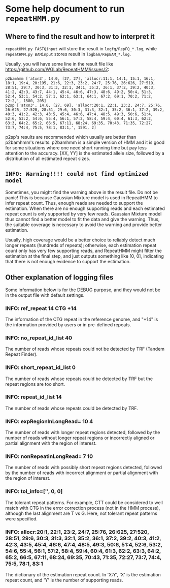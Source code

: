 # Some help document to run `repeatHMM.py`

## Where to find the result and how to interpret it

`repeatHMM.py FASTQinput` will store the result in `logfq/RepFQ_*.log`, while `repeatHMM.py BAMinput` stores result in `logbam/RepBAM_*.log`. 

Usually, you will have some line in the result file like https://github.com/WGLab/RepeatHMM/issues/2:
```
p2bamhmm ['atxn3', 14.0, [27, 27], 'allocr:11:1, 14:1, 15:1, 16:1, 18:1, 19:4, 20:195, 21:6, 22:3, 23:2, 24:7, 25:76, 26:626, 27:519, 28:51, 29:7, 30:3, 31:3, 32:1, 34:1, 35:2, 36:1, 37:2, 39:2, 40:3, 41:2, 42:3, 43:7, 44:1, 45:4, 46:6, 47:3, 48:6, 49:2, 50:4, 51:3, 52:4, 53:1, 54:2, 57:1, 62:1, 63:1, 64:1, 67:2, 69:1, 70:2, 71:2, 72:2,', 1580, 205]
p2sp ['atxn3', 14.0, [27, 69], 'allocr:20:1, 22:1, 23:2, 24:7, 25:76, 26:625, 27:520, 28:51, 29:6, 30:3, 31:3, 32:1, 35:2, 36:1, 37:2, 39:2, 40:3, 41:2, 42:3, 43:5, 45:4, 46:6, 47:4, 48:5, 49:3, 50:6, 51:4, 52:6, 53:2, 54:6, 55:4, 56:1, 57:2, 58:4, 59:4, 60:4, 61:3, 62:2, 63:3, 64:2, 65:2, 66:5, 67:11, 68:24, 69:35, 70:43, 71:35, 72:27, 73:7, 74:4, 75:5, 78:1, 83:1,', 1591, 2]
```
p2sp's results are recommended which usually are better than p2bamhmm's results. p2bamhmm is a simple version of HMM and it is good for some situations where one need short running time but pay less attention to the accuracy. [XX, YY] is the estimated allele size, followed by a distribution of all estimated repeat sizes.

## `INFO: Warning!!!! could not find optimized model`
Sometimes, you might find the warning above in the result file. Do not be panic! This is because Gaussian Mixture model is used in RepeatHMM to infer repeat count. Thus, enough reads are needed to support the estimation. When there are no enough supporting reads and each estimated repeat count is only supported by very few reads. Gaussian Mixture model thus cannot find a better model to fit the data and give the warning. Thus, the suitable coverage is necessary to avoid the warning and provide better estimation. 

Usually, high coverage would be a better choice to reliably detect much longer repeats (hundreds of repeats); otherwise, each estimation repeat count only has very few supporting reads, and RepeatHMM might filter the estimation at the final step, and just outputs something like [0, 0], indicating that there is not enough evidence to support the estimation.


## Other explanation of logging files

Some information below is for the DEBUG purpose, and they would not be in the output file with default settings.  

### INFO: ref_repeat 14 CTG +14

The information of the CTG repeat in the reference genome, and "+14" is the information provided by users or in pre-defined repeats.

### INFO: no_repeat_id_list 40

The number of reads whose repeats could not be detected by TRF (Tandem Repeat Finder).

### INFO: short_repeat_id_list 0

The number of reads whose repeats could be detected by TRF but the repeat regions are too short.

### INFO: repeat_id_list 14

The number of reads whose repeats could be detected by TRF.

### INFO: expRegionInLongRead= 10 4

The number of reads with longer repeat regions detected, followed by the number of reads without longer repeat regions or incorrectly aligned or partial alignment with the region of interest.

### INFO: nonRepeatinLongRead= 7 10

The number of reads with possibly short repeat regions detected, followed by the number of reads with incorrect alignment or partial alignment with the region of interest.

### INFO: tol_info=['', 0, 0]

The tolerant repeat patterns. For example, CTT could be considered to well match with CTG in the error correction process (not  in the HMM process), although the last alignment are T vs G. Here, not tolerant repeat patterns were specified. 

### INFO:  allocr:20:1, 22:1, 23:2, 24:7, 25:76, 26:625, 27:520, 28:51, 29:6, 30:3, 31:3, 32:1, 35:2, 36:1, 37:2, 39:2, 40:3, 41:2, 42:3, 43:5, 45:4, 46:6, 47:4, 48:5, 49:3, 50:6, 51:4, 52:6, 53:2, 54:6, 55:4, 56:1, 57:2, 58:4, 59:4, 60:4, 61:3, 62:2, 63:3, 64:2, 65:2, 66:5, 67:11, 68:24, 69:35, 70:43, 71:35, 72:27, 73:7, 74:4, 75:5, 78:1, 83:1

The dictionary of the estimation repeat count. In 'X:Y', 'X' is the estimation repeat count, and 'Y' is the number of supporting reads. 




